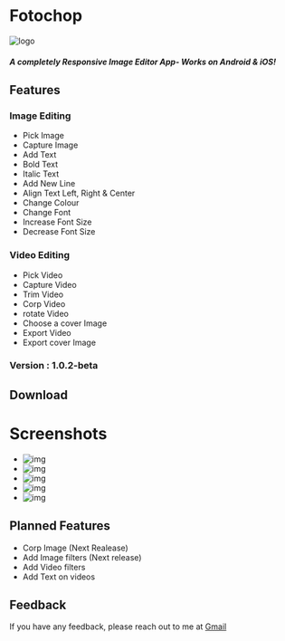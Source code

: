 # Fotochop

![logo](assets\icon\FotoChop.png)

##### A completely Responsive Image Editor App- Works on Android & iOS!

## Features

### Image Editing
- Pick Image
- Capture Image
- Add Text
- Bold Text
- Italic Text
- Add New Line
- Align Text Left, Right & Center
- Change Colour
- Change Font
- Increase Font Size
- Decrease Font Size

### Video Editing
- Pick Video
- Capture Video
- Trim Video
- Corp Video
- rotate Video
- Choose a cover Image
- Export Video
- Export cover Image

### Version : 1.0.2-beta
## Download





# Screenshots
- ![img](SCREENSHOTS\Screenshot_Front_Page.png)
- ![img](SCREENSHOTS\Screenshot_colorPicker.png)
- ![img](SCREENSHOTS\Screenshot_editScreen.png)
- ![img](SCREENSHOTS\Screenshot_colorPicker.png)
- ![img](SCREENSHOTS\Screenshot_Fontchooser.png)
  
  

## Planned Features
- Corp Image (Next Realease)
- Add Image filters (Next release)
- Add Video filters
- Add Text on videos
## Feedback

If you have any feedback, please reach out to me at [Gmail](dgr8som@gmail.com)
